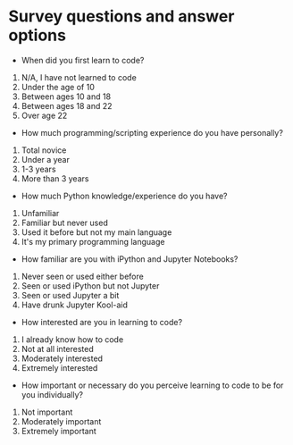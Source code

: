# Survey questions and answer options

- When did you first learn to code?

1. N/A, I have not learned to code
2. Under the age of 10
3. Between ages 10 and 18
4. Between ages 18 and 22
5. Over age 22

- How much programming/scripting experience do you have personally?

1. Total novice
2. Under a year
3. 1-3 years
4. More than 3 years

- How much Python knowledge/experience do you have?

1. Unfamiliar
2. Familiar but never used
3. Used it before but not my main language 
4. It's my primary programming language

- How familiar are you with iPython and Jupyter Notebooks?

1. Never seen or used either before
2. Seen or used iPython but not Jupyter
3. Seen or used Jupyter a bit
4. Have drunk Jupyter Kool-aid

- How interested are you in learning to code?

1. I already know how to code
2. Not at all interested
3. Moderately interested
4. Extremely interested

- How important or necessary do you perceive learning to code to be for you individually?

1. Not important
2. Moderately important
3. Extremely important

